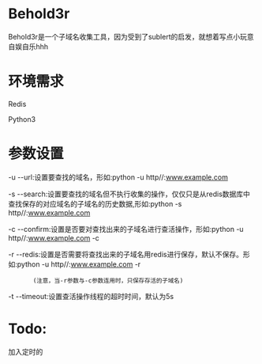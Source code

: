 # Behold3r
Behold3r是一个子域名收集工具，因为受到了sublert的启发，就想着写点小玩意自娱自乐hhh

# 环境需求
Redis

Python3

# 参数设置
-u --url:设置要查找的域名，形如:python -u http//:www.example.com

-s --search:设置要查找的域名但不执行收集的操作，仅仅只是从redis数据库中查找保存的对应域名的子域名的历史数据,形如:python -s http//:www.example.com

-c --confirm:设置是否要对查找出来的子域名进行查活操作，形如:python -u http//:www.example.com -c

-r --redis:设置是否需要将查找出来的子域名用redis进行保存，默认不保存。形如:python -u http//:www.example.com -r

           (注意，当-r参数与-c参数连用时，只保存存活的子域名)
-t --timeout:设置查活操作线程的超时时间，默认为5s

# Todo:
加入定时的
